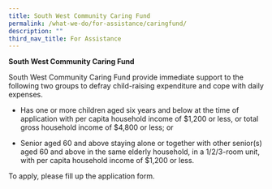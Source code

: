 ```yaml
---
title: South West Community Caring Fund
permalink: /what-we-do/for-assistance/caringfund/
description: ""
third_nav_title: For Assistance
---
```

**South West Community Caring Fund**

South West Community Caring Fund provide immediate support to the following two groups to defray child-raising expenditure and cope with daily expenses.

* Has one or more children aged six years and below at the time of application with per capita household income of $1,200 or less, or total gross household income of $4,800 or less; or

* Senior aged 60 and above staying alone or together with other senior(s) aged 60 and above in the same elderly household, in a 1/2/3-room unit, with per capita household income of $1,200 or less.

To apply, please fill up the application form.

